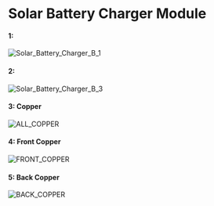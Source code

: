 <h1> Solar Battery Charger Module </h1>

<h4> 1: </h4>

![Solar_Battery_Charger_B_1](https://user-images.githubusercontent.com/38166489/80806721-0c5ff200-8bd9-11ea-91b5-e22bf63aa643.png)

<h4> 2: </h4>

![Solar_Battery_Charger_B_3](https://user-images.githubusercontent.com/38166489/80806925-86907680-8bd9-11ea-9200-312ccfd39962.png)

<h4> 3: Copper</h4>

![ALL_COPPER](https://user-images.githubusercontent.com/38166489/80806730-13870000-8bd9-11ea-832f-37b85d6bb9fe.PNG)

<h4> 4: Front Copper</h4>

![FRONT_COPPER](https://user-images.githubusercontent.com/38166489/80806733-1550c380-8bd9-11ea-87cc-1a8fa5d9a3f1.PNG)

<h4> 5: Back Copper</h4>

![BACK_COPPER](https://user-images.githubusercontent.com/38166489/80806732-14b82d00-8bd9-11ea-81ac-683be4078224.PNG)
